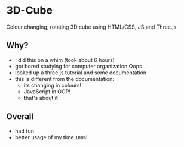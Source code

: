 # 3D-Cube
Colour changing, rotating 3D cube using HTML/CSS, JS and Three.js.

## Why?
- I did this on a whim (took about 6 hours)
- got bored studying for computer organization Oops
- looked up a three.js tutorial and some documentation
- this is different from the documentation:
  - its changing in colours!
  - JavaScript in OOP!
  - that's about it

## Overall
- had fun
- better usage of my time `100%`!
